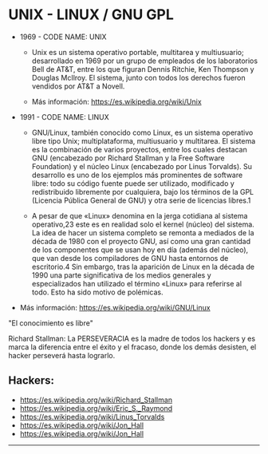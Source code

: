 # UNIX - LINUX / GNU GPL

- 1969 - CODE NAME: UNIX
  * Unix es un sistema operativo portable, multitarea y multiusuario; desarrollado en 1969 por un grupo de empleados de los laboratorios Bell de AT&T, entre los que figuran Dennis Ritchie, Ken Thompson y Douglas McIlroy. El sistema, junto con todos los derechos fueron vendidos por AT&T a Novell.

  * Más información: https://es.wikipedia.org/wiki/Unix

- 1991 - CODE NAME: LINUX 

  * GNU/Linux, también conocido como Linux, es un sistema operativo libre tipo Unix; multiplataforma, multiusuario y multitarea. El sistema es la combinación de varios proyectos, entre los cuales destacan GNU (encabezado por Richard Stallman y la Free Software Foundation) y el núcleo Linux (encabezado por Linus Torvalds). Su desarrollo es uno de los ejemplos más prominentes de software libre: todo su código fuente puede ser utilizado, modificado y redistribuido libremente por cualquiera, bajo los términos de la GPL (Licencia Pública General de GNU) y otra serie de licencias libres.1​

  * A pesar de que «Linux» denomina en la jerga cotidiana al sistema operativo,2​3​ este es en realidad solo el kernel (núcleo) del sistema. La idea de hacer un sistema completo se remonta a mediados de la década de 1980 con el proyecto GNU, así como una gran cantidad de los componentes que se usan hoy en día (además del núcleo), que van desde los compiladores de GNU hasta entornos de escritorio.4​ Sin embargo, tras la aparición de Linux en la década de 1990 una parte significativa de los medios generales y especializados han utilizado el término «Linux» para referirse al todo. Esto ha sido motivo de polémicas.

- Más información: https://es.wikipedia.org/wiki/GNU/Linux

"El conocimiento es libre"

Richard Stallman: La PERSEVERACIA es la madre de todos los hackers y es marca la diferencia entre el éxito y el fracaso, donde los demás desisten, el hacker perseverá hasta lograrlo.

Hackers:
---
  * https://es.wikipedia.org/wiki/Richard_Stallman
  * https://es.wikipedia.org/wiki/Eric_S._Raymond
  * https://es.wikipedia.org/wiki/Linus_Torvalds
  * https://es.wikipedia.org/wiki/Jon_Hall
  * https://es.wikipedia.org/wiki/Jon_Hall
 ---

